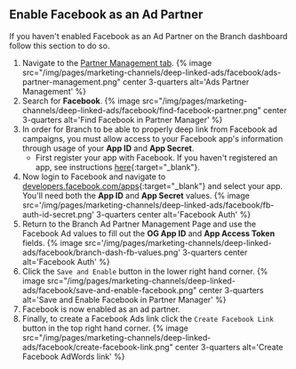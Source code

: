 ## Enable Facebook as an Ad Partner

If you haven't enabled Facebook as an Ad Partner on the Branch dashboard follow this section to do so.

1. Navigate to the [Partner Management tab](https://dashboard.branch.io/ads/partner-management).
{% image src="/img/pages/marketing-channels/deep-linked-ads/facebook/ads-partner-management.png" center 3-quarters alt='Ads Partner Management' %}
1. Search for **Facebook**.
{% image src="/img/pages/marketing-channels/deep-linked-ads/facebook/find-facebook-partner.png" center 3-quarters alt='Find Facebook in Partner Manager' %}
1. In order for Branch to be able to properly deep link from Facebook ad campaigns, you must allow access to your Facebook app's information through usage of your **App ID** and **App Secret**.
	- First register your app with Facebook. If you haven't registered an app, see instructions [here](https://developers.facebook.com/docs/apps/register){:target="_blank"}.
1. Now login to Facebook and navigate to [developers.facebook.com/apps](http://developers.facebook.com/apps){:target="_blank"} and select your app. You'll need both the **App ID** and **App Secret** values.
{% image src='/img/pages/marketing-channels/deep-linked-ads/facebook/fb-auth-id-secret.png' 3-quarters center alt='Facebook Auth' %}
1. Return to the Branch Ad Partner Management Page and use the Facebook Ad values to fill out the **OG App ID** and **App Access Token** fields.
{% image src='/img/pages/marketing-channels/deep-linked-ads/facebook/branch-dash-fb-values.png' 3-quarters center alt='Facebook Auth' %}
1. Click the `Save and Enable` button in the lower right hand corner.
{% image src="/img/pages/marketing-channels/deep-linked-ads/facebook/save-and-enable-facebook.png" center 3-quarters alt='Save and Enable Facebook in Partner Manager' %}
1. Facebook is now enabled as an ad partner.
1. Finally, to create a Facebook Ads link click the `Create Facebook Link` button in the top right hand corner.
{% image src="/img/pages/marketing-channels/deep-linked-ads/facebook/create-facebook-link.png" center 3-quarters alt='Create Facebook AdWords link' %}
